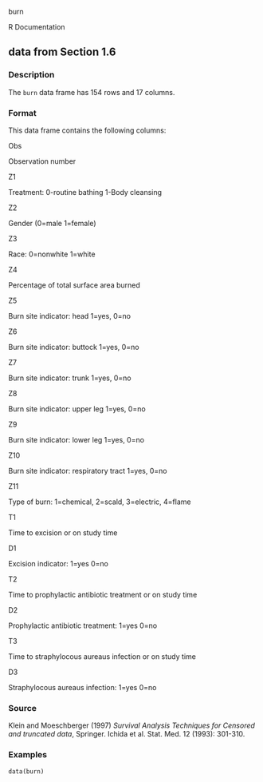 burn

R Documentation

## data from Section 1.6

### Description

The `burn` data frame has 154 rows and 17 columns.

### Format

This data frame contains the following columns:

Obs

Observation number

Z1

Treatment: 0-routine bathing 1-Body cleansing

Z2

Gender (0=male 1=female)

Z3

Race: 0=nonwhite 1=white

Z4

Percentage of total surface area burned

Z5

Burn site indicator: head 1=yes, 0=no

Z6

Burn site indicator: buttock 1=yes, 0=no

Z7

Burn site indicator: trunk 1=yes, 0=no

Z8

Burn site indicator: upper leg 1=yes, 0=no

Z9

Burn site indicator: lower leg 1=yes, 0=no

Z10

Burn site indicator: respiratory tract 1=yes, 0=no

Z11

Type of burn: 1=chemical, 2=scald, 3=electric, 4=flame

T1

Time to excision or on study time

D1

Excision indicator: 1=yes 0=no

T2

Time to prophylactic antibiotic treatment or on study time

D2

Prophylactic antibiotic treatment: 1=yes 0=no

T3

Time to straphylocous aureaus infection or on study time

D3

Straphylocous aureaus infection: 1=yes 0=no

### Source

Klein and Moeschberger (1997) _Survival Analysis Techniques for Censored and
truncated data_, Springer. Ichida et al. Stat. Med. 12 (1993): 301-310.

### Examples

    
    data(burn)

